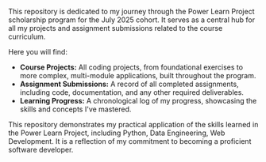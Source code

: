 This repository is dedicated to my journey through the Power Learn Project scholarship program for the July 2025 cohort. It serves as a central hub for all my projects and assignment submissions related to the course curriculum.

Here you will find:
* **Course Projects:** All coding projects, from foundational exercises to more complex, multi-module applications, built throughout the program.
* **Assignment Submissions:** A record of all completed assignments, including code, documentation, and any other required deliverables.
* **Learning Progress:** A chronological log of my progress, showcasing the skills and concepts I've mastered.

This repository demonstrates my practical application of the skills learned in the Power Learn Project, including Python, Data Engineering, Web Development. It is a reflection of my commitment to becoming a proficient software developer.
